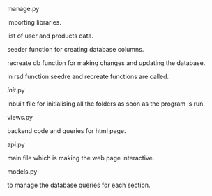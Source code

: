 manage.py 


  importing libraries.
  
  list of user and products data.
  
  seeder function for creating database columns.
  
  recreate db function for making changes and updating the database.
  
  in rsd function seedre and recreate functions are called.


_init_.py  

  inbuilt file for initialising all the folders as soon as the program is run.


views.py

   backend code and queries for html page. 


api.py 

   main file which is making the web page interactive.


models.py

   to manage the database queries for each section.
